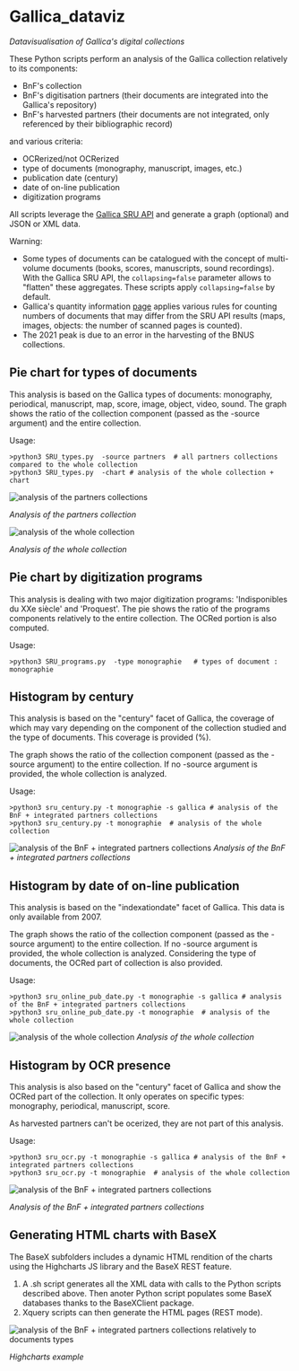# Gallica_dataviz
  *Datavisualisation of Gallica's digital collections*

These Python scripts perform an analysis of the Gallica collection relatively to its components:
- BnF's collection 
- BnF's digitisation partners (their documents are integrated into the Gallica's repository)
- BnF's harvested partners (their documents are not integrated, only referenced by their bibliographic record)

and various criteria:
- OCRerized/not OCRerized
- type of documents (monography, manuscript, images, etc.)
- publication date (century)
- date of on-line publication
- digitization programs

All scripts leverage the [Gallica SRU API](https://api.bnf.fr/fr/api-gallica-de-recherche) and generate a graph (optional) and JSON or XML data.

Warning: 
- Some types of documents can be catalogued with the concept of multi-volume documents (books, scores, manuscripts, sound recordings). With the Gallica SRU API, the `collapsing=false` parameter allows to "flatten" these aggregates. These scripts apply `collapsing=false` by default.
- Gallica's quantity information [page](https://gallica.bnf.fr/GallicaEnChiffres) applies various rules for counting numbers of documents that may differ from the SRU API results (maps, images, objects: the number of scanned pages is counted).
- The 2021 peak is due to an error in the harvesting of the BNUS collections.


## Pie chart for types of documents 

This analysis is based on the Gallica types of documents: monography, periodical, manuscript, map, score, image, object, video, sound.
The graph shows the ratio of the collection component (passed as the -source argument) and the entire collection. 

Usage:
``` 
>python3 SRU_types.py  -source partners  # all partners collections compared to the whole collection
>python3 SRU_types.py  -chart # analysis of the whole collection + chart
``` 

![analysis of the partners collections](https://github.com/altomator/Gallica_dataviz/blob/main/pie_by_types/all_by_TYPES_partners.png)

*Analysis of the partners collection*

![analysis of the whole collection](https://github.com/altomator/Gallica_dataviz/blob/main/pie_by_types/all_by_TYPES.jpg)

*Analysis of the whole collection*

## Pie chart by digitization programs

This analysis is dealing with two major digitization programs: 'Indisponibles du XXe siècle' and 'Proquest'. 
The pie shows the ratio of the programs components relatively to the entire collection. The OCRed portion is also computed.

Usage:
``` 
>python3 SRU_programs.py  -type monographie   # types of document : monographie
``` 


## Histogram by century

This analysis is based on the "century" facet of Gallica, the coverage of which may vary depending on the component of the collection studied and the type of documents. This coverage is provided (%).

The graph shows the ratio of the collection component (passed as the -source argument) to the entire collection. If no -source argument is provided, the whole collection is analyzed.

Usage:
``` 
>python3 sru_century.py -t monographie -s gallica # analysis of the BnF + integrated partners collections
>python3 sru_century.py -t monographie  # analysis of the whole collection
```

![analysis of the BnF + integrated partners collections](https://github.com/altomator/Gallica_dataviz/blob/main/histogram_by_century/monographie_by_CENTURY.png)
*Analysis of the BnF + integrated partners collections*

## Histogram by date of on-line publication

This analysis is based on the "indexationdate" facet of Gallica. This data is only available from 2007.

The graph shows the ratio of the collection component (passed as the -source argument) to the entire collection. If no -source argument is provided, the whole collection is analyzed. Considering the type of documents, the OCRed part of collection is also provided.

Usage:
``` 
>python3 sru_online_pub_date.py -t monographie -s gallica # analysis of the BnF + integrated partners collections
>python3 sru_online_pub_date.py -t monographie  # analysis of the whole collection
```

![analysis of the whole collection](https://github.com/altomator/Gallica_dataviz/blob/main/histogram_by_online_pub_date/monographie_by_ONLINE.png)
*Analysis of the whole collection*

## Histogram by OCR presence

This analysis is also based on the "century" facet of Gallica and show the OCRed part of the collection.
It only operates on specific types: monography, periodical, manuscript, score.

As harvested partners can't be ocerized, they are not part of this analysis.

Usage:
``` 
>python3 sru_ocr.py -t monographie -s gallica # analysis of the BnF + integrated partners collections
>python3 sru_ocr.py -t monographie  # analysis of the whole collection
```

![analysis of the BnF + integrated partners collections](https://github.com/altomator/Gallica_dataviz/blob/main/histogram_by_ocr/monographie_by_OCR.png)

*Analysis of the BnF + integrated partners collections*



## Generating HTML charts with BaseX 

The BaseX subfolders includes a dynamic HTML rendition of the charts using the Highcharts JS library and the BaseX REST feature.

1. A .sh script generates all the XML data with calls to the Python scripts described above. Then anoter Python script populates some BaseX databases thanks to the BaseXClient package.
2. Xquery scripts can then generate the HTML pages (REST mode).

![analysis of the BnF + integrated partners collections relatively to documents types](https://github.com/altomator/Gallica_dataviz/blob/main/pie_by_types/highcharts.jpg)

*Highcharts example*
